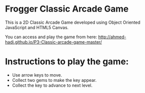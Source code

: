 Frogger Classic Arcade Game
===============================
This is a 2D Classic Arcade Game developed using Object Oriented JavaScript and HTML5 Canvas.

You can access and play the game from here: http://ahmed-hadi.github.io/P3-Classic-arcade-game-master/

# Instructions to play the game:
* Use arrow keys to move.
* Collect two gems to make the key appear.
* Collect the key to advance to next level.
